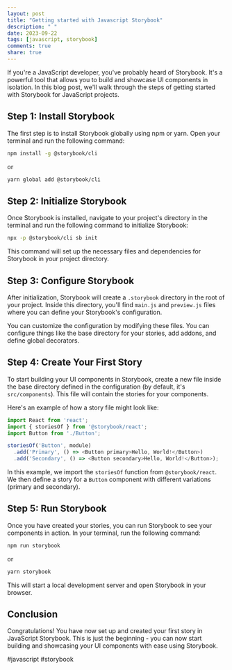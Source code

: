 ```yaml
---
layout: post
title: "Getting started with Javascript Storybook"
description: " "
date: 2023-09-22
tags: [javascript, storybook]
comments: true
share: true
---
```


If you're a JavaScript developer, you've probably heard of Storybook. It's a powerful tool that allows you to build and showcase UI components in isolation. In this blog post, we'll walk through the steps of getting started with Storybook for JavaScript projects.

## Step 1: Install Storybook

The first step is to install Storybook globally using npm or yarn. Open your terminal and run the following command:

```bash
npm install -g @storybook/cli
```

or

```bash
yarn global add @storybook/cli
```

## Step 2: Initialize Storybook

Once Storybook is installed, navigate to your project's directory in the terminal and run the following command to initialize Storybook:

```bash
npx -p @storybook/cli sb init
```

This command will set up the necessary files and dependencies for Storybook in your project directory.

## Step 3: Configure Storybook

After initialization, Storybook will create a `.storybook` directory in the root of your project. Inside this directory, you'll find `main.js` and `preview.js` files where you can define your Storybook's configuration.

You can customize the configuration by modifying these files. You can configure things like the base directory for your stories, add addons, and define global decorators.

## Step 4: Create Your First Story

To start building your UI components in Storybook, create a new file inside the base directory defined in the configuration (by default, it's `src/components`). This file will contain the stories for your components.

Here's an example of how a story file might look like:

```javascript
import React from 'react';
import { storiesOf } from '@storybook/react';
import Button from './Button';

storiesOf('Button', module)
  .add('Primary', () => <Button primary>Hello, World!</Button>)
  .add('Secondary', () => <Button secondary>Hello, World!</Button>);
```

In this example, we import the `storiesOf` function from `@storybook/react`. We then define a story for a `Button` component with different variations (primary and secondary).

## Step 5: Run Storybook

Once you have created your stories, you can run Storybook to see your components in action. In your terminal, run the following command:

```bash
npm run storybook
```

or

```bash
yarn storybook
```

This will start a local development server and open Storybook in your browser.

## Conclusion

Congratulations! You have now set up and created your first story in JavaScript Storybook. This is just the beginning - you can now start building and showcasing your UI components with ease using Storybook.

#javascript #storybook